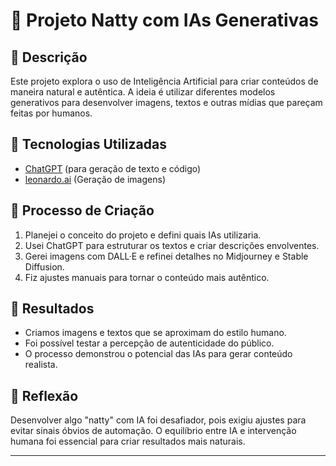 # 🎨 Projeto Natty com IAs Generativas

## 📒 Descrição
Este projeto explora o uso de Inteligência Artificial para criar conteúdos de maneira natural e autêntica. A ideia é utilizar diferentes modelos generativos para desenvolver imagens, textos e outras mídias que pareçam feitas por humanos.

## 🤖 Tecnologias Utilizadas
- [ChatGPT](chatgpt.com) (para geração de texto e código)
- [leonardo.ai](https://app.leonardo.ai) (Geração de imagens)

## 🧐 Processo de Criação
1. Planejei o conceito do projeto e defini quais IAs utilizaria.
2. Usei ChatGPT para estruturar os textos e criar descrições envolventes.
3. Gerei imagens com DALL·E e refinei detalhes no Midjourney e Stable Diffusion.
4. Fiz ajustes manuais para tornar o conteúdo mais autêntico.

## 🚀 Resultados
- Criamos imagens e textos que se aproximam do estilo humano.
- Foi possível testar a percepção de autenticidade do público.
- O processo demonstrou o potencial das IAs para gerar conteúdo realista.

## 💭 Reflexão
Desenvolver algo "natty" com IA foi desafiador, pois exigiu ajustes para evitar sinais óbvios de automação. O equilíbrio entre IA e intervenção humana foi essencial para criar resultados mais naturais.

---

